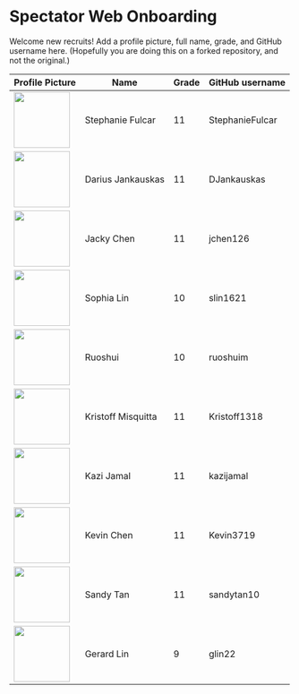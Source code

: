 # Spectator Web Onboarding
Welcome new recruits! Add a profile picture, full name, grade, and GitHub username here. (Hopefully you are doing this on a forked repository, and not the original.)

Profile Picture | Name | Grade | GitHub username
---|---|---|---
| <img src="https://avatars1.githubusercontent.com/u/52429488?s=400&v=4" width=100/> | Stephanie Fulcar | 11 | StephanieFulcar
| <img src="https://avatars1.githubusercontent.com/u/24882287?s=400&v=4" width=100/> | Darius Jankauskas | 11 | DJankauskas |
| <img src="https://avatars0.githubusercontent.com/u/52434711?s=400&v=4" width=100/> | Jacky Chen | 11 | jchen126 |
| <img src="https://avatars2.githubusercontent.com/u/52390660?s=400&v=4" width=100/> | Sophia Lin | 10 | slin1621 |
| <img src="https://avatars2.githubusercontent.com/u/19398896?s=400&v=4" width=100/> | Ruoshui | 10 | ruoshuim |
| <img src="https://avatars3.githubusercontent.com/u/51683602?s=460&v=4" width=100/> | Kristoff Misquitta | 11 | Kristoff1318 |
| <img src="https://avatars2.githubusercontent.com/u/23643013?s=460&v=4" width=100/> | Kazi Jamal | 11 | kazijamal |
| <img src="https://avatars2.githubusercontent.com/u/36079138?s=400&v=4" width=100/> | Kevin Chen | 11 | Kevin3719 |
| <img src="https://avatars0.githubusercontent.com/u/42145698?s=460&v=4" width=100/> | Sandy Tan | 11 | sandytan10 |
| <img src="https://avatars1.githubusercontent.com/u/52548364?s=400&v=4" width=100/> | Gerard Lin | 9 | glin22 |
